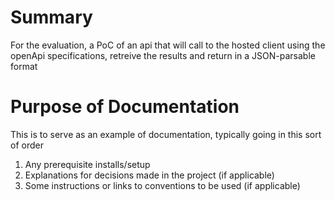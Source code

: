 # Summary

For the evaluation, a PoC of an api that will call to the hosted client using the openApi specifications, retreive the results and return in a JSON-parsable format

# Purpose of Documentation

This is to serve as an example of documentation, typically going in this sort of order

1. Any prerequisite installs/setup
1. Explanations for decisions made in the project (if applicable)
1. Some instructions or links to conventions to be used (if applicable)